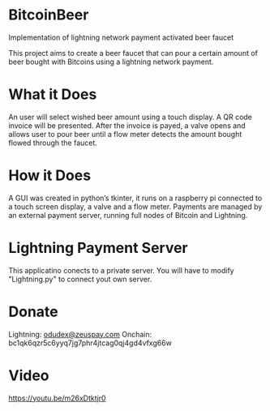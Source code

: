 # BitcoinBeer
Implementation of lightning network payment activated beer faucet

This project aims to create a beer faucet that can pour a certain amount of beer bought with Bitcoins using a lightning network payment.

# What it Does
An user will select wished beer amount using a touch display. A QR code invoice will be presented. After the invoice is payed, a valve opens and allows user to pour beer until a flow meter detects the amount bought flowed through the faucet.

# How it Does
A GUI was created in python’s tkinter, it runs on a raspberry pi connected to a touch screen display, a valve and a flow meter.
Payments are managed by an external payment server, running full nodes of Bitcoin and Lightning.

# Lightning Payment Server
This applicatino conects to a private server. You will have to modify "Lightning.py" to connect yout own server.

# Donate
Lightning: odudex@zeuspay.com
Onchain: bc1qk6qzr5c6yyq7jg7phr4jtcag0qj4gd4vfxg66w

# Video
https://youtu.be/m26xDtktjr0

